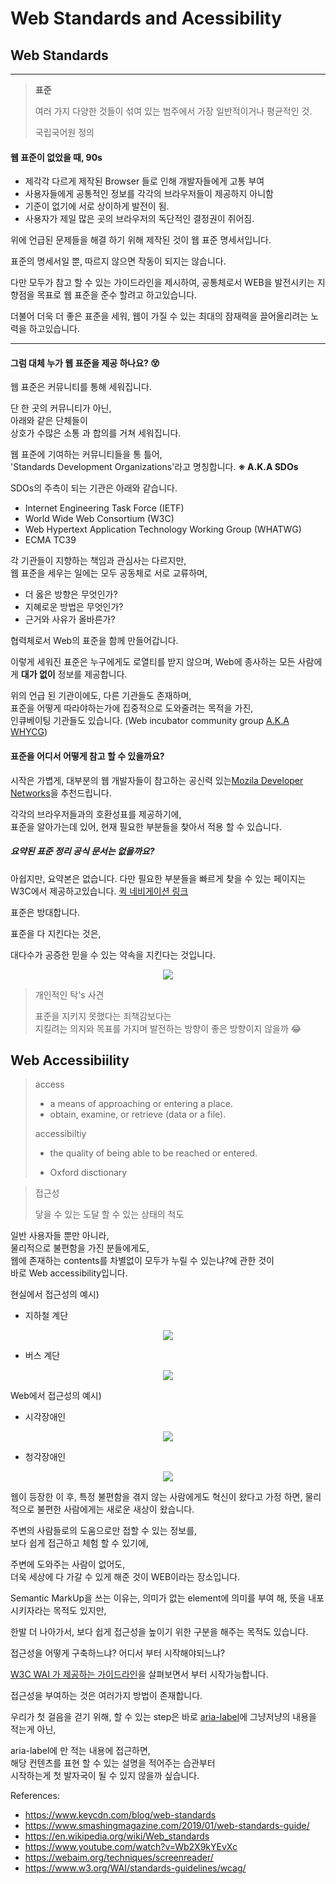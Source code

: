 # Web Standards and Acessibility

## Web Standards

---

>**표준**
>
>여러 가지 다양한 것들이 섞여 있는 범주에서 가장 일반적이거나 평균적인 것.
> 
> 국립국어원 정의
  
#### 웹 표준이 없었을 때, 90s
- 제각각 다르게 제작된 Browser 들로 인해 개발자들에게 고통 부여
- 사용자들에게 공통적인 정보를 각각의 브라우저들이 제공하지 아니함
- 기준이 없기에 서로 상이하게 발전이 됨.
- 사용자가 제일 많은 곳의 브라우저의 독단적인 결정권이 쥐어짐.


위에 언급된 문제들을 해결 하기 위해 제작된 것이 웹 표준 명세서입니다.

표준의 명세서일 뿐, 따르지 않으면 작동이 되지는 않습니다. 

다만 모두가 참고 할 수 있는 가이드라인을 제시하여, 
공통체로서 WEB을 발전시키는 지향점을 목표로 웹 표준을 준수 할려고 하고있습니다.

더불어 더욱 더 좋은 표준을 세워, 웹이 가질 수 있는 최대의 잠재력을 끌어올리려는 노력을 하고있습니다.

---

#### 그럼 대체 누가 웹 표준을 제공 하나요? 😵

웹 표준은 커뮤니티를 통해 세워집니다.

단 한 곳의 커뮤니티가 아닌,   
아래와 같은 단체들이  
상호가 수많은 소통 과 합의를 거쳐 세워집니다.

웹 표준에 기여하는 커뮤니티들을 통 틀어,  
'Standards Development Organizations'라고 명칭합니다.
**※ A.K.A SDOs**


SDOs의 주측이 되는 기관은 아래와 같습니다.
- Internet Engineering Task Force (IETF)
- World Wide Web Consortium (W3C)
- Web Hypertext Application Technology Working Group (WHATWG)
- ECMA TC39

각 기관들이 지향하는 책임과 관심사는 다르지만,  
웹 표준을 세우는 일에는 모두 공동체로 서로 교류하며,  

- 더 옳은 방향은 무엇인가? 
- 지혜로운 방법은 무엇인가?
- 근거와 사유가 올바른가?

협력체로서 Web의 표준을 함께 만들어갑니다.

이렇게 세워진 표준은 누구에게도 로열티를 받지 않으며, 
Web에 종사하는 모든 사람에게 **대가 없이** 정보를 제공합니다.

위의 언급 된 기관이에도, 다른 기관들도 존재하며,  
표준을 어떻게 따라야하는가에 집중적으로 도와줄려는 목적을 가진,  
인큐베이팅 기관들도 있습니다. (Web incubator community group [A.K.A WHYCG](https://wicg.io/))


#### 표준을 어디서 어떻게 참고 할 수 있을까요?

시작은 가볍게, 대부분의 웹 개발자들이 참고하는 공신력 있는[Mozila Developer Networks](https://developer.mozilla.org/ko/)을 추천드립니다.

각각의 브라우저들과의 호환성표를 제공하기에,  
표준을 알아가는데 있어, 현재 필요한 부분들을 찾아서 적용 할 수 있습니다.

##### **요약된 표준 정리 공식 문서는 없을까요?**

아쉽지만, 요약본은 없습니다. 다만 필요한 부분들을 빠르게 찾을 수 있는 페이지는 W3C에서 제공하고있습니다. 
[퀵 네비게이션 링크](https://www.w3.org/WAI/WCAG21/quickref/)


표준은 방대합니다.  

표준을 다 지킨다는 것은,

대다수가 공증한 믿을 수 있는 약속을 지킨다는 것입니다.

<p align="center">
    <img 
        src="https://user-images.githubusercontent.com/77006427/119230570-c9f8b280-bb57-11eb-9c88-ad76784a60b4.gif"
    />
</p>

>개인적인 탁's 사견
>
>표준을 지키지 못했다는 죄책감보다는  
>지킬려는 의지와 목표를 가지며 
>발전하는 방향이 좋은 방향이지 않을까 😂
>


## Web Accessibiility 

> access
> 
> - a means of approaching or entering a place.
> - obtain, examine, or retrieve (data or a file).
> 
>
> accessibiltiy
> - the quality of being able to be reached or entered.
>
> - Oxford disctionary

> 접근성
>
> 닿을 수 있는 도달 할 수 있는 상태의 척도

일반 사용자들 뿐만 아니라,  
물리적으로 불편함을 가진 분들에게도,  
웹에 존재하는 contents를 차별없이 모두가 누릴 수 있는냐?에 관한 것이  
바로 Web accessibility입니다.

현실에서 접근성의 예시)

- 지하철 계단
<p align="center">
    <img 
        src="https://user-images.githubusercontent.com/77006427/119254952-0974dc80-bbf4-11eb-9479-1b123e2a7059.png"
    />
</p>

- 버스 계단
<p align="center">
    <img 
        src="https://user-images.githubusercontent.com/77006427/119254984-32956d00-bbf4-11eb-9ade-28205bf2bef6.png"
    />
</p>


Web에서 접근성의 예시)

- 시각장애인
<p align="center">
    <img 
        src="https://user-images.githubusercontent.com/77006427/119255166-1d6d0e00-bbf5-11eb-9ad6-9aca1fc4c385.png"
    />
</p>
  
- 청각장애인
<p align="center">
    <img 
        src="https://user-images.githubusercontent.com/77006427/119255136-f6164100-bbf4-11eb-8ec1-ca428461e17b.png"
    />
</p>

웹이 등장한 이 후, 특정 불편함을 겪지 않는 사람에게도 혁신이 왔다고 가정 하면,
물리적으로 불편한 사람에게는 새로운 새상이 왔습니다.

주변의 사람들로의 도움으로만 접할 수 있는 정보를,  
보다 쉽게 접근하고 체험 할 수 있기에,  

주변에 도와주는 사람이 없어도,  
더욱 세상에 다 가갈 수 있게 해준 것이 WEB이라는 장소입니다.

Semantic MarkUp을 쓰는 이유는, 의미가 없는 element에 의미를 부여 해, 뜻을 내포시키자라는 목적도 있지만, 

한발 더 나아가서, 보다 쉽게 접근성을 높이기 위한 구분을 해주는 목적도 있습니다.

접근성을 어떻게 구축하느냐? 어디서 부터 시작해야되느냐?

[W3C WAI 가 제공하는 가이드라인](https://www.w3.org/WAI/standards-guidelines/wcag/)을 살펴보면서 부터 시작가능합니다.

접근성을 부여하는 것은 여러가지 방법이 존재합니다. 

우리가 첫 걸음을 걷기 위해, 할 수 있는 step은 바로 
[aria-label](https://developer.mozilla.org/en-US/docs/Web/Accessibility/ARIA/ARIA_Techniques/Using_the_aria-label_attribute)에 그냥저냥의 내용을 적는게 아닌,   


aria-label에 만 적는 내용에 접근하면,  
해당 컨텐츠를 표현 할 수 있는 설명을 적어주는 습관부터   
시작하는게 첫 발자국이 될 수 있지 않을까 싶습니다.


References: 
- https://www.keycdn.com/blog/web-standards
- https://www.smashingmagazine.com/2019/01/web-standards-guide/
- https://en.wikipedia.org/wiki/Web_standards
- https://www.youtube.com/watch?v=Wb2X9kYEvXc
- https://webaim.org/techniques/screenreader/
- https://www.w3.org/WAI/standards-guidelines/wcag/
